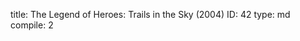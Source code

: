title:          The Legend of Heroes: Trails in the Sky (2004)
ID:             42
type:           md
compile:        2


